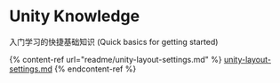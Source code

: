 # Unity Knowledge

入门学习的快捷基础知识 (Quick basics for getting started)

{% content-ref url="readme/unity-layout-settings.md" %}
[unity-layout-settings.md](readme/unity-layout-settings.md)
{% endcontent-ref %}
